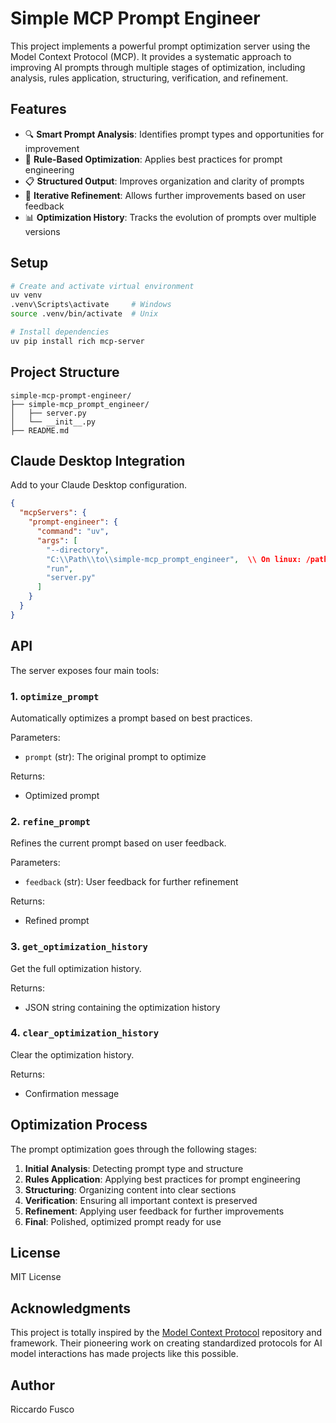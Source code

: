 # Simple MCP Prompt Engineer

This project implements a powerful prompt optimization server using the Model Context Protocol (MCP). It provides a systematic approach to improving AI prompts through multiple stages of optimization, including analysis, rules application, structuring, verification, and refinement.

## Features

- 🔍 **Smart Prompt Analysis**: Identifies prompt types and opportunities for improvement
- 🔧 **Rule-Based Optimization**: Applies best practices for prompt engineering
- 📋 **Structured Output**: Improves organization and clarity of prompts
- 🔄 **Iterative Refinement**: Allows further improvements based on user feedback
- 📊 **Optimization History**: Tracks the evolution of prompts over multiple versions

## Setup

  ```bash
  # Create and activate virtual environment
  uv venv
  .venv\Scripts\activate     # Windows
  source .venv/bin/activate  # Unix

  # Install dependencies
  uv pip install rich mcp-server
  ```

## Project Structure

```
simple-mcp-prompt-engineer/
├── simple-mcp_prompt_engineer/
│   ├── server.py
│   └── __init__.py
├── README.md
```

## Claude Desktop Integration

Add to your Claude Desktop configuration.

```json
{
  "mcpServers": {
    "prompt-engineer": {
      "command": "uv",
      "args": [
        "--directory",
        "C:\\Path\\to\\simple-mcp_prompt_engineer",  \\ On linux: /path/to/simple-mcp_prompt_engineer
        "run",
        "server.py"
      ]
    }
  }
}
```

## API

The server exposes four main tools:

### 1. `optimize_prompt`

Automatically optimizes a prompt based on best practices.

Parameters:
- `prompt` (str): The original prompt to optimize

Returns:
- Optimized prompt

### 2. `refine_prompt`

Refines the current prompt based on user feedback.

Parameters:
- `feedback` (str): User feedback for further refinement

Returns:
- Refined prompt

### 3. `get_optimization_history`

Get the full optimization history.

Returns:
- JSON string containing the optimization history

### 4. `clear_optimization_history`

Clear the optimization history.

Returns:
- Confirmation message

## Optimization Process

The prompt optimization goes through the following stages:

1. **Initial Analysis**: Detecting prompt type and structure
2. **Rules Application**: Applying best practices for prompt engineering
3. **Structuring**: Organizing content into clear sections
4. **Verification**: Ensuring all important context is preserved
5. **Refinement**: Applying user feedback for further improvements
6. **Final**: Polished, optimized prompt ready for use

## License

MIT License

## Acknowledgments

This project is totally inspired by the [Model Context Protocol](https://github.com/modelcontextprotocol/servers) repository and framework. Their pioneering work on creating standardized protocols for AI model interactions has made projects like this possible.

## Author

Riccardo Fusco
